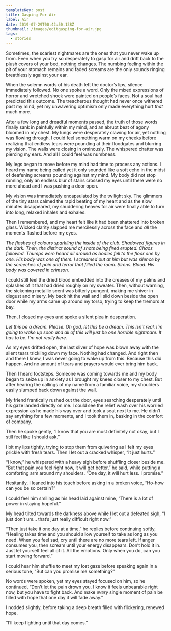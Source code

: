 ```yaml
---
templateKey: post
title: Gasping For Air
label: Air
date: 2019-07-29T00:42:50.138Z
thumbnail: /images/editgasping-for-air.jpg
tags:
  - stories
---
```

Sometimes, the scariest nightmares are the ones that you never wake up from. Even when you try so desperately to gasp for air and drift back to the plush covers of your bed, nothing changes. The numbing feeling within the pit of your stomach remains and faded screams are the only sounds ringing breathlessly against your ear. 

When the solemn words of his death left the doctor’s lips, silence immediately followed. No one spoke a word. Only the mixed expressions of horror and wretched shock were painted on people’s faces. Not a soul had predicted this outcome. The treacherous thought had never once withered past my mind; yet my unwavering optimism only made everything hurt _that_ much more. 

After a few long and dreadful moments passed, the truth of those words finally sank in painfully within my mind, and an abrupt beat of agony bloomed in my chest. My lungs were desperately clawing for air, yet nothing was flowing through. I could feel something warm on my cheeks before realizing that endless tears were pounding at their floodgates and blurring my vision. The walls were closing in ominously. The whispered chatter was piercing my ears. And all I could feel was numbness. 

My legs began to move before my mind had time to process any actions. I heard my name being called yet it only sounded like a soft echo in the midst of deafening screams pounding against my mind. My body did not stop running, only an endless blur of stairs crossed my eyes until there were no more ahead and I was pushing a door open. 

My vision was immediately encapsulated by the twilight sky. The glimmers of the tiny stars calmed the rapid beating of my heart and as the slow minutes disappeared, my shuddering heaves for air were finally able to turn into long, relaxed inhales and exhales.   

Then I remembered, and my heart felt like it had been shattered into broken glass. Wicked clarity slapped me mercilessly across the face and _all_ the moments flashed before my eyes.

_The flashes of colours sparkling the inside of the club. Shadowed figures in the dark. Then, the distinct sound of shots being fired erupted. Chaos followed. Thumps were heard all around as bodies fell to the floor one by one. His body was one of them. I screamed out at him but was silence by the screeches of pain and terror that filled the room. Sirens. Blood. His body was covered in crimson._

I could still feel the dried blood embedded into the creases of my palms and splashes of it that had dried roughly on my sweater. Then, without warning, the sickening metallic scent was bitterly pungent, making me shiver in disgust and misery. My back hit the wall and I slid down beside the open door while my arms came up around my torso, trying to keep the tremors at bay. 

Then, I closed my eyes and spoke a silent plea in desperation. 

_Let this be a dream. Please. Oh god, let this be a dream. This isn’t real. I’m going to wake up soon and all of this will just be one horrible nightmare. It has to be. I’m not really here._ 

As my eyes drifted open, the last sliver of hope was blown away with the silent tears trickling down my face. Nothing had changed. And right then and there I knew, I was never going to wake up from this. Because this did happen. And no amount of tears and prayers would ever bring him back. 

Then I heard footsteps. Someone was coming towards me and my body began to seize up in anxiety as I brought my knees closer to my chest. But after hearing the callings of my name from a familiar voice, my shoulders easily slumped back down against the wall. 

My friend frantically rushed out the door, eyes searching desperately until his gaze landed directly on me. I could see the relief wash over his worried expression as he made his way over and took a seat next to me. He didn’t say anything for a few moments, and I took them in, basking in the comfort of company. 

Then he spoke gently, “I know that you are most definitely not okay, but I still feel like I should ask.”

I bit my lips tightly, trying to stop them from quivering as I felt my eyes prickle with fresh tears. Then I let out a cracked whisper, “It just hurts.” 

“I know,” he whispered with a heavy sigh before shuffling closer beside me. “But that pain you feel right now, it will get better,” he said, while putting a comforting arm around my shoulders.  “One day, it will hurt less. I promise.” 

Hesitantly, I leaned into his touch before asking in a broken voice, “Ho-how can you be so certain?” 

I could feel him smiling as his head laid against mine, “There is a lot of power in staying hopeful.”

My head tilted towards the darkness above while I let out a defeated sigh, “I just don’t um… that’s just really difficult right now.” 

“Then just take it one day at a time,” he replies before continuing softly, “Healing takes time and you should allow yourself to take as long as you need. When you feel sad, cry until there are no more tears left. If anger consumes you, then scream until your energy disappears. Don’t hold it in. Just let yourself feel all of it. All the emotions. Only when you do, can you start moving forward.” 

I could hear him shuffle to meet my lost gaze before speaking again in a serious tone, “But can you promise me something?”

No words were spoken, yet my eyes stayed focused on him, so he continued, “Don’t let the pain drown you. I know it feels unbearable right now, but you have to fight back. And make _every_ single moment of pain be filled with hope that one day it will fade away.”    

I nodded slightly, before taking a deep breath filled with flickering, renewed hope. 

“I’ll keep fighting until that day comes.”
